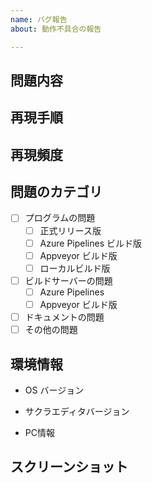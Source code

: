 ```yaml
---
name: バグ報告
about: 動作不具合の報告

---
```


## 問題内容
<!-- 問題内容を記述ください。 -->

## 再現手順
<!-- 該当バグの再現手順を記述ください。 -->
<!-- わかっている範囲で記述ください。 -->

## 再現頻度
<!-- 該当バグの再現頻度を記述ください。 -->
<!-- わかっている範囲で記述ください。 -->

## 問題のカテゴリ
<!-- 記入例を参考に適切なものに括弧のなかに x を入力してください。 -->
<!-- よくわからなければそのままでかまいません。 -->
<!-- チケット登録後にブラウザでチェックをいれるのか簡単でいいかもしれません。-->
- [ ] プログラムの問題
  - [ ] 正式リリース版
  - [ ] Azure Pipelines ビルド版
  - [ ] Appveyor ビルド版
  - [ ] ローカルビルド版
- [ ] ビルドサーバーの問題
  - [ ] Azure Pipelines
  - [ ] Appveyor ビルド版
- [ ] ドキュメントの問題
- [ ] その他の問題

<!-- 記入例      -->
<!-- OK 例: [x]  -->
<!-- NG 例: []   -->
<!-- NG 例: [ x] -->
<!-- NG 例: [x ] -->


## 環境情報
- OS バージョン
<!-- 例: Windows 10 Home 64bit -->
- サクラエディタバージョン
<!-- サクラエディタ起動状態で「ヘルプ」→ 「バージョン情報」→ 「情報コピー」でバージョン情報をクリップボードにコピーできます -->
<!-- 例: 2.3.2.0  -->
- PC情報
<!-- CPU, メモリ, 解像度等、特記すべき環境情報があれば記述ください。-->
<!-- ここの記述は省略しても大丈夫です -->

## スクリーンショット
<!-- 説明に必要なスクリーンショットがあれば貼り付けお願いします。-->
<!-- 画像ファイルをこの欄にドラッグ＆ドロップすれば画像が貼り付けられます -->
